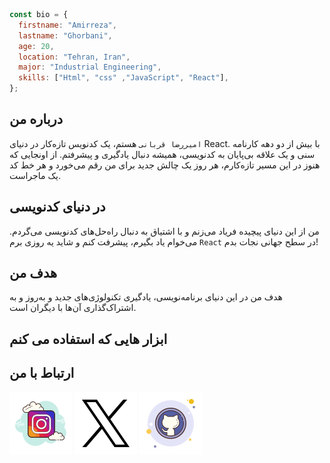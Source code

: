 ```javascript
const bio = {
  firstname: "Amirreza",
  lastname: "Ghorbani",
  age: 20,
  location: "Tehran, Iran",
  major: "Industrial Engineering",
  skills: ["Html", "css" ,"JavaScript", "React"],
};
```

## درباره من 

 `امیررضا قربانی` هستم، یک کدنویس تازه‌کار در دنیای React. با بیش از دو دهه کارنامه سنی و یک علاقه بی‌پایان به کدنویسی، همیشه دنبال یادگیری و پیشرفتم. از اونجایی که هنوز در این مسیر تازه‌کارم، هر روز یک چالش جدید برای من رقم می‌خورد و هر خط کد یک ماجراست.

## در دنیای کدنویسی

من از این دنیای پیچیده فریاد می‌زنم و با اشتیاق به دنبال راه‌حل‌های کدنویسی می‌گردم. می‌خوام یاد بگیرم، پیشرفت کنم و شاید یه روزی برم `React` در سطح جهانی نجات بدم!

## هدف من

هدف من در این دنیای برنامه‌نویسی، یادگیری تکنولوژی‌های جدید و به‌روز و به اشتراک‌گذاری آن‌ها با دیگران است.

## ابزار هایی که استفاده می کنم


## ارتباط با من

<a href="https://instagram.com/amirreza_ghorbani8"><img src="https://github.com/amirgh82/amirgh82/blob/main/icons8-instagram-100.png?raw=true" alt="instagram"/></a>
<a href="https://instagram.com/amirrez"><img src="https://github.com/amirgh82/amirgh82/blob/main/icons8-twitter-100.png?raw=true" alt="twitter"/></a>
<a href="https://instagram.com/amirreza_ghorbani8"><img src="https://github.com/amirgh82/amirgh82/blob/main/icons8-github-100.png?raw=true" alt="instagram"/></a>


